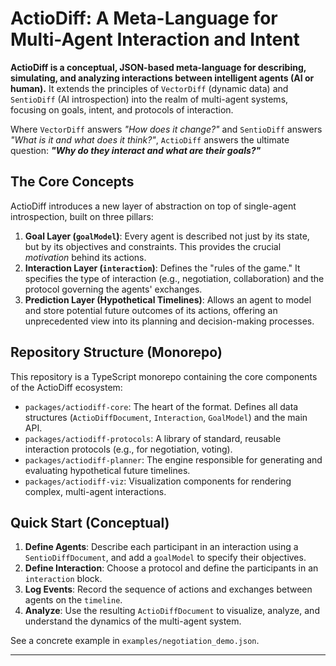 # ActioDiff: A Meta-Language for Multi-Agent Interaction and Intent 

**ActioDiff is a conceptual, JSON-based meta-language for describing, simulating, and analyzing interactions between intelligent agents (AI or human).** It extends the principles of `VectorDiff` (dynamic data) and `SentioDiff` (AI introspection) into the realm of multi-agent systems, focusing on goals, intent, and protocols of interaction.

Where `VectorDiff` answers *"How does it change?"* and `SentioDiff` answers *"What is it and what does it think?"*, `ActioDiff` answers the ultimate question: ***"Why do they interact and what are their goals?"***

## The Core Concepts

ActioDiff introduces a new layer of abstraction on top of single-agent introspection, built on three pillars:

1.  **Goal Layer (`goalModel`)**: Every agent is described not just by its state, but by its objectives and constraints. This provides the crucial *motivation* behind its actions.
2.  **Interaction Layer (`interaction`)**: Defines the "rules of the game." It specifies the type of interaction (e.g., negotiation, collaboration) and the protocol governing the agents' exchanges.
3.  **Prediction Layer (Hypothetical Timelines)**: Allows an agent to model and store potential future outcomes of its actions, offering an unprecedented view into its planning and decision-making processes.

## Repository Structure (Monorepo) 

This repository is a TypeScript monorepo containing the core components of the ActioDiff ecosystem:

* `packages/actiodiff-core`: The heart of the format. Defines all data structures (`ActioDiffDocument`, `Interaction`, `GoalModel`) and the main API.
* `packages/actiodiff-protocols`: A library of standard, reusable interaction protocols (e.g., for negotiation, voting).
* `packages/actiodiff-planner`: The engine responsible for generating and evaluating hypothetical future timelines.
* `packages/actiodiff-viz`: Visualization components for rendering complex, multi-agent interactions.

## Quick Start (Conceptual)

1.  **Define Agents**: Describe each participant in an interaction using a `SentioDiffDocument`, and add a `goalModel` to specify their objectives.
2.  **Define Interaction**: Choose a protocol and define the participants in an `interaction` block.
3.  **Log Events**: Record the sequence of actions and exchanges between agents on the `timeline`.
4.  **Analyze**: Use the resulting `ActioDiffDocument` to visualize, analyze, and understand the dynamics of the multi-agent system.

See a concrete example in `examples/negotiation_demo.json`.


---
